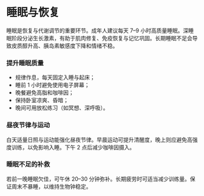# 睡眠与恢复

睡眠是恢复与代谢调节的重要环节。成年人建议每天 7–9 小时高质量睡眠。深睡眠阶段分泌生长激素，有助于肌肉修复、免疫恢复与记忆巩固。长期睡眠不足会导致皮质醇升高、胰岛素敏感度下降和情绪不稳。

### 提升睡眠质量
- 规律作息，每天固定入睡与起床；
- 睡前 1 小时避免使用电子屏幕；
- 晚餐避免高脂和咖啡因；
- 保持卧室凉爽、昏暗；
- 晚间可用放松练习（如冥想、深呼吸）。

### 昼夜节律与运动
白天适量日照与运动能强化昼夜节律。早晨运动可提升清醒度，晚上则应避免高强度训练，以免影响入睡。下午 2 点后减少咖啡因摄入。

### 睡眠不足的补救
若前一晚睡眠欠佳，可午休 20–30 分钟弥补。长期疲劳时可适当减少训练量。保证周末不暴睡，以维持生物钟稳定。
